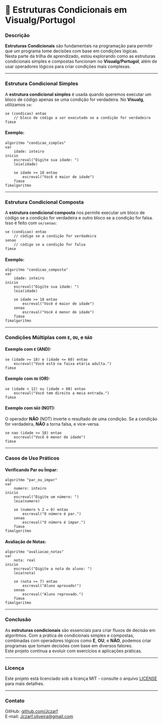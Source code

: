 
# 📘 Estruturas Condicionais em Visualg/Portugol

### Descrição

**Estruturas Condicionais** são fundamentais na programação para permitir que um programa tome decisões com base em condições lógicas.  
Nesta parte da trilha de aprendizado, estou explorando como as estruturas condicionais simples e compostas funcionam no **Visualg/Portugol**, além de usar operadores lógicos para criar condições mais complexas.

---

### Estrutura Condicional Simples

A **estrutura condicional simples** é usada quando queremos executar um bloco de código apenas se uma condição for verdadeira. No **Visualg**, utilizamos `se`:

```portugol
se (condicao) entao
    // bloco de código a ser executado se a condição for verdadeira
fimse
```

#### Exemplo:

```portugol
algoritmo "condicao_simples"
var
    idade: inteiro
inicio
    escreval("Digite sua idade: ")
    leia(idade)
    
    se idade >= 18 entao
        escreval("Você é maior de idade")
    fimse
fimalgoritmo
```

---

### Estrutura Condicional Composta

A **estrutura condicional composta** nos permite executar um bloco de código se a condição for verdadeira e outro bloco se a condição for falsa. Isso é feito com `se/senao`:

```portugol
se (condicao) entao
    // código se a condição for verdadeira
senao
    // código se a condição for falsa
fimse
```

#### Exemplo:

```portugol
algoritmo "condicao_composta"
var
    idade: inteiro
inicio
    escreval("Digite sua idade: ")
    leia(idade)
    
    se idade >= 18 entao
        escreval("Você é maior de idade")
    senao
        escreval("Você é menor de idade")
    fimse
fimalgoritmo
```

---

### Condições Múltiplas com `E`, `OU`, e `NÃO`

#### Exemplo com `E` (AND):

```portugol
se (idade >= 18) e (idade <= 60) entao
    escreval("Você está na faixa etária adulta.")
fimse
```

#### Exemplo com `OU` (OR):

```portugol
se (idade < 12) ou (idade > 60) entao
    escreval("Você tem direito a meia entrada.")
fimse
```

#### Exemplo com `NÃO` (NOT):

O operador **NÃO** (NOT) inverte o resultado de uma condição. Se a condição for verdadeira, **NÃO** a torna falsa, e vice-versa.

```portugol
se nao (idade >= 18) entao
    escreval("Você é menor de idade")
fimse
```

---

### Casos de Uso Práticos

#### Verificando Par ou Ímpar:

```portugol
algoritmo "par_ou_impar"
var
    numero: inteiro
inicio
    escreval("Digite um número: ")
    leia(numero)
    
    se (numero % 2 = 0) entao
        escreval("O número é par.")
    senao
        escreval("O número é ímpar.")
    fimse
fimalgoritmo
```

#### Avaliação de Notas:

```portugol
algoritmo "avaliacao_notas"
var
    nota: real
inicio
    escreval("Digite a nota do aluno: ")
    leia(nota)
    
    se (nota >= 7) entao
        escreval("Aluno aprovado!")
    senao
        escreval("Aluno reprovado.")
    fimse
fimalgoritmo
```

---

### Conclusão

As **estruturas condicionais** são essenciais para criar fluxos de decisão em algoritmos. Com a prática de condicionais simples e compostas, combinadas com operadores lógicos como **E**, **OU**, e **NÃO**, podemos criar programas que tomam decisões com base em diversos fatores.  
Este projeto continua a evoluir com exercícios e aplicações práticas.

---

### Licença

Este projeto está licenciado sob a licença MIT - consulte o arquivo [LICENSE](/LICENSE.md) para mais detalhes.

---

### Contato

GitHub: [github.com/Jczarf](https://github.com/Jczarf)  
E-mail: Jczarf.oliveira@gmail.com
